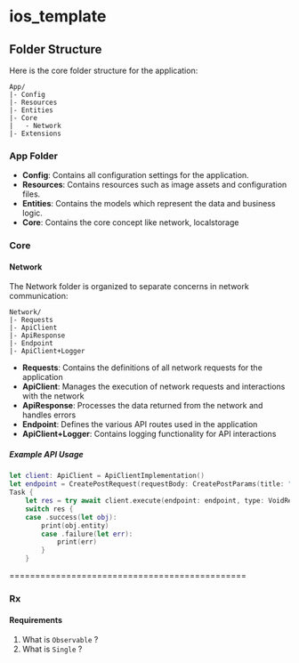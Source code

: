 # ios_template

## Folder Structure

Here is the core folder structure for the application:

```text
App/
|- Config
|- Resources
|- Entities
|- Core
|   - Network
|- Extensions
```

### App Folder

- **Config**:  Contains all configuration settings for the application.
- **Resources**: Contains resources such as image assets and configuration files.
- **Entities**: Contains the models which represent the data and business logic.
- **Core**: Contains the core concept like network, localstorage

### Core

#### Network

The Network folder is organized to separate concerns in network communication:

```text
Network/
|- Requests
|- ApiClient
|- ApiResponse
|- Endpoint
|- ApiClient+Logger
```

- **Requests**: Contains the definitions of all network requests for the application
- **ApiClient**: Manages the execution of network requests and interactions with the network
- **ApiResponse**: Processes the data returned from the network and handles errors
- **Endpoint**: Defines the various API routes used in the application
- **ApiClient+Logger**: Contains logging functionality for API interactions

##### Example API Usage

```swift
let client: ApiClient = ApiClientImplementation()
let endpoint = CreatePostRequest(requestBody: CreatePostParams(title: "", body: "dasdsad", userId: 2312))
Task {
    let res = try await client.execute(endpoint: endpoint, type: VoidResponse.self)
    switch res {
    case .success(let obj):
        print(obj.entity)
        case .failure(let err):
            print(err)
        }
    }
```

==============================================

### Rx

#### Requirements

1. What is `Observable` ?
2. What is `Single` ?
